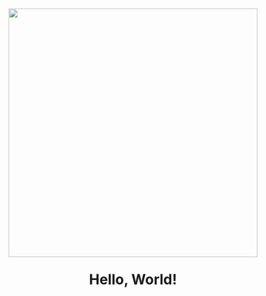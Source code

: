 <h1 align="center">
    <a href="#">
        <img src="https://images.newscientist.com/wp-content/uploads/2020/08/19163900/credit_irina-dmitrienko-_-alamy.jpg" width="500" height=500>
    </a>
    <p align="center">
        Hello, World!
    </p>
</h1>
